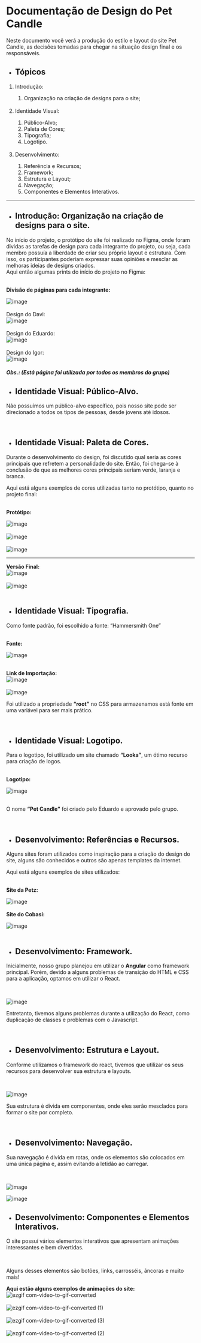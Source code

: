 # Documentação de Design do Pet Candle

Neste documento você verá a produção do estilo e layout do site Pet Candle, as decisões tomadas para chegar na situação design final e os responsáveis.

<ul>
  <li><h2>Tópicos</h2></li>
</ul>

<ol>
    <li>Introdução:</li>
  <ol>
    <li>Organização na criação de designs para o site;</li>
  </ol>
  <br>
  <li>Identidade Visual:</li>
  <ol>
    <li>Público-Alvo;</li>
    <li>Paleta de Cores;</li>
    <li>Tipografia;</li>
    <li>Logotipo.</li>
  </ol>
  <br>
  <li>Desenvolvimento:</li>
  <ol>
    <li>Referência e Recursos;</li>
    <li>Framework;</li>
    <li>Estrutura e Layout;</li>
    <li>Navegação;</li>
    <li>Componentes e Elementos Interativos.</li>
  </ol>
</ol>

<hr>

<ul><li><h2>Introdução: Organização na criação de designs para o site.</h2></li></ul>
<p>
  No início do projeto, o protótipo do site foi realizado no Figma, onde foram dividas as tarefas de design para cada integrante do projeto, ou seja, cada membro possuía a liberdade de criar seu próprio layout e estrutura.
   Com isso, os participantes poderiam expressar suas opiniões e mesclar as melhoras ideias de designs criados.
<br>
Aqui então algumas prints do início do projeto no Figma:
</p>
<br>
  <b>Divisão de páginas para cada integrante:</b>
<br>

![image](https://github.com/IgorOliverx/React_laravel/assets/123770640/ea7ead37-441a-40e6-beee-0a153d640792)
<br><br>
Design do Davi:
<br>
![image](https://github.com/IgorOliverx/React_laravel/assets/123770640/f12a2969-db7e-4826-ad74-dbe34cc57b1c)
<br><br>
Design do Eduardo:
<br>
![image](https://github.com/IgorOliverx/React_laravel/assets/123770640/f0cbdfe5-e6bb-481c-a9e8-fc939dc97ebf)
<br><br>
Design do Igor:
<br>
![image](https://github.com/IgorOliverx/React_laravel/assets/123770640/2853009a-9b66-4e0d-baf1-717131bfc58d)
<br>
<h5><b>Obs.: (Está página foi utilizada por todos os membros do grupo)</b></h5>

<ul><li><h2>Identidade Visual: Público-Alvo.</h2></li></ul>
<p>
    Não possuímos um público-alvo específico, pois nosso site pode ser direcionado a todos os tipos de pessoas, desde jovens até idosos.
</p>
<br>
<ul><li><h2>Identidade Visual: Paleta de Cores.</h2></li></ul>
<p>
     Durante o desenvolvimento do design, foi discutido qual seria as cores principais que refretem a personalidade do site.
   Então, foi chega-se à conclusão de que as melhores cores principais seriam verde, laranja e branca.

Aqui está alguns exemplos de cores utilizadas tanto no protótipo, quanto no projeto final:
</p>
<br>
<b>Protótipo:</b>
<br>

![image](https://github.com/IgorOliverx/React_laravel/assets/123770640/ee3db8d6-ed0d-487a-a1c1-551166822906)
<br><br>
![image](https://github.com/IgorOliverx/React_laravel/assets/123770640/ccee3b1c-b458-45ba-968d-9a9ff1460fb4)
<br><br>
![image](https://github.com/IgorOliverx/React_laravel/assets/123770640/8fe73d09-a928-4140-b662-f4c885e56c2d)
<br><hr>
<b>Versão Final:</b>
<br>
![image](https://github.com/IgorOliverx/React_laravel/assets/123770640/8105695e-eac2-41f9-b1f1-28e53386b09c)
<br><br>
![image](https://github.com/IgorOliverx/React_laravel/assets/123770640/022d5588-7a08-436c-a2e4-27d51266220d)
<br><br>

<ul><li><h2>Identidade Visual: Tipografia.</h2></li></ul>
<p>
     Como fonte padrão, foi escolhido a fonte: “Hammersmith One”
</p>
<br>
<b>Fonte:</b>
<br>

![image](https://github.com/IgorOliverx/React_laravel/assets/123770640/48faaf05-9b83-4be9-a108-c91384025dc9)
<br><br>

<b>Link de Importação:</b>
<br>
![image](https://github.com/IgorOliverx/React_laravel/assets/123770640/23cd4c97-884c-4ad3-aea6-28313e72bd11)
<br><br>
![image](https://github.com/IgorOliverx/React_laravel/assets/123770640/ca37981d-8494-47f0-b949-b071d8618e18)
<br>
<p>Foi utilizado a propriedade <b>“root”</b> no CSS para armazenamos está fonte em uma variável para ser mais prático.</p>
<br>

<ul><li><h2>Identidade Visual: Logotipo.</h2></li></ul>
<p>
     Para o logotipo, foi utilizado um site chamado <b>“Looka”</b>, um ótimo recurso para criação de logos.
</p>
<br>
<b>Logotipo:</b>
<br>

![image](https://github.com/IgorOliverx/React_laravel/assets/123770640/75912cca-bb82-40c7-a2c6-d9444c3de0ed)
<br><br>

<p>   O nome <b>“Pet Candle”</b> foi criado pelo Eduardo e aprovado pelo grupo.</p>
<br>

<ul><li><h2>Desenvolvimento: Referências e Recursos.</h2></li></ul>
<p>
     Alguns sites foram utilizados como inspiração para a criação do design do site, alguns são conhecidos e outros são apenas templates da internet.

Aqui está alguns exemplos de sites utilizados:
</p>
<br>
<b>Site da Petz:</b>
<br>

![image](https://github.com/IgorOliverx/React_laravel/assets/123770640/6f92f59f-96c9-400b-92c3-be73bb81d94b)
<br><br>
<b>Site do Cobasi:</b>
<br>

![image](https://github.com/IgorOliverx/React_laravel/assets/123770640/c5d1e436-9355-4154-9269-1a17910ed2dd)
<br><br>

<ul><li><h2>Desenvolvimento: Framework.</h2></li></ul>

<p>
  Inicialmente, nosso grupo planejou em utilizar o <b>Angular</b> como framework principal. Porém, devido a alguns problemas de transição do HTML e CSS para a aplicação, optamos em utilizar o React.
</p>
<br>

![image](https://github.com/IgorOliverx/React_laravel/assets/123770640/7da3eb7b-0370-4ff0-b042-2b01e5cda66c)
<br>
<p>
  Entretanto, tivemos alguns problemas durante a utilização do React, como duplicação de classes e problemas com o Javascript.
</p>
<br>

<ul><li><h2>Desenvolvimento: Estrutura e Layout.</h2></li></ul>
<p>
  Conforme utilizamos o framework do react, tivemos que utilizar os seus recursos para desenvolver sua estrutura e layouts.
</p>
<br>

![image](https://github.com/IgorOliverx/React_laravel/assets/123770640/3a7501ba-ba88-4d31-9a47-fb86b70265de)
<br>
<p>
  Sua estrutura é divida em componentes, onde eles serão mesclados para formar o site por completo. 
</p>
<br>
<ul><li><h2>Desenvolvimento: Navegação.</h2></li></ul>
<p>
  Sua navegação é divida em rotas, onde os elementos são colocados em uma única página e, assim evitando a letidão ao carregar.
</p>
<br>

![image](https://github.com/IgorOliverx/React_laravel/assets/123770640/1be9bbe9-0778-45d2-89d1-919bfa578449)
<br>

![image](https://github.com/IgorOliverx/React_laravel/assets/123770640/45ef2668-6920-452a-90da-15827a743b1c)
<br>

<ul><li><h2>Desenvolvimento: Componentes e Elementos Interativos.</h2></li></ul>
<p>
  O site possuí vários elementos interativos que apresentam animações interessantes e bem divertidas.
</p>
<br>
<p> 
  Alguns desses elementos são botões, links, carrosséis, âncoras e muito mais!
</p>

<b>Aqui estão alguns exemplos de animações do site:</b>
<br>
![ezgif com-video-to-gif-converted](https://github.com/IgorOliverx/React_laravel/assets/123770640/213a988d-8183-4ace-8b04-d0fcebaa7fc5)
<br><br>
![ezgif com-video-to-gif-converted (1)](https://github.com/IgorOliverx/React_laravel/assets/123770640/a14f9064-4b94-4ff1-94ba-b6ddf1c01364)
<br><br>
![ezgif com-video-to-gif-converted (3)](https://github.com/IgorOliverx/React_laravel/assets/123770640/2fbdcfd9-e05f-429c-bd82-08b017dbddf0)
<br><br>
![ezgif com-video-to-gif-converted (2)](https://github.com/IgorOliverx/React_laravel/assets/123770640/790913c8-d26f-44c1-8160-ff2f53ef378a)
